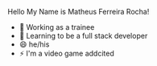 Hello My Name is Matheus Ferreira Rocha!
- 🔭 Working as a trainee 
- 🌱 Learning to be a full stack developer
- 😄 he/his
- ⚡ I'm a video game addcited 
